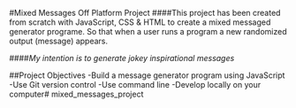 #Mixed Messages Off Platform Project
####This project has been created from scratch with JavaScript, CSS & HTML to create a mixed messaged generator programe. So that when a user runs a program a new randomized output (message) appears.

####*My intention is to generate jokey inspirational messages*

##Project Objectives
-Build a message generator program using JavaScript
-Use Git version control
-Use command line 
-Develop locally on your computer# mixed_messages_project
